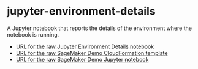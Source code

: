 # jupyter-environment-details
A Jupyter notebook that reports the details of the environment where the notebook is running.

- [URL for the raw Jupyter Environment Details notebook](https://raw.githubusercontent.com/managedkaos/jupyter-environment-details/main/jupyter-environment-details.ipynb)
- [URL for the raw SageMaker Demo CloudFormation template](https://raw.githubusercontent.com/managedkaos/jupyter-environment-details/main/sagemaker-notebook-cloudformation.yml)
- [URL for the raw SageMaker Demo Jupyter notebook](https://raw.githubusercontent.com/managedkaos/jupyter-environment-details/main/sagemaker-notebook-demonstration.ipynb)

